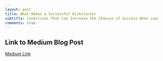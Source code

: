 ```yaml
---
layout: post
title: What Makes a Successful Kickstarter
subtitle: Conditions That Can Increase the Chances of Success When Launching a New Kickstarter
comments: true
---
```

## Link to Medium Blog Post
[Medium Link](https://medium.com/@peggy.krom/what-makes-a-successful-kickstarter-1eba137c9128)

